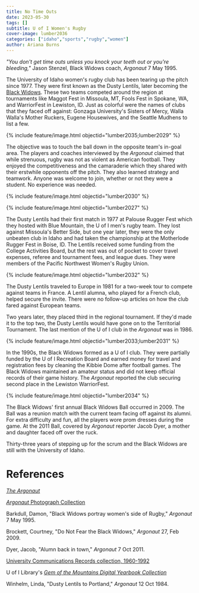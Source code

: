 ```yaml
---
title: No Time Outs
date: 2023-05-30 
tags: []
subtitle: U of I Women's Rugby
cover-image: lumber2036
categories: ["idaho","sports","rugby","women"]
author: Ariana Burns
---
```


*"You don't get time outs unless you knock your teeth out or you're bleeding,"* Jason Stenzel, Black Widows coach, *Argonaut* 7 May 1995.

The University of Idaho women's rugby club has been tearing up the pitch since 1977. They were first known as the Dusty Lentils, later becoming the [Black Widows](https://www.uidaho.edu/current-students/recwell/sport-clubs/womens-rugby). These two teams competed around the region at tournaments like Maggot Fest in Missoula, MT, Fools Fest in Spokane, WA, and WarriorFest in Lewiston, ID. Just as colorful were the names of clubs that they faced off against: Gonzaga University's Sisters of Mercy, Walla Walla's Mother Ruckers, Eugene Housewives, and the Seattle Mudhens to list a few.

{% include feature/image.html objectid="lumber2035;lumber2029" %}

The objective was to touch the ball down in the opposite team's in-goal area. The players and coaches interviewed by the *Argonaut* claimed that while strenuous, rugby was not as violent as American football. They enjoyed the competitiveness and the camaraderie which they shared with their erstwhile opponents off the pitch. They also learned strategy and teamwork. Anyone was welcome to join, whether or not they were a student. No experience was needed.

{% include feature/image.html objectid="lumber2030" %}



{% include feature/image.html objectid="lumber2027" %}

The Dusty Lentils had their first match in 1977 at Palouse Rugger Fest which they hosted with Blue Mountain, the U of I men's rugby team. They lost against Missoula's Better Side, but one year later, they were the only unbeaten club in Idaho and had taken the championship at the Motherlode Rugger Fest in Boise, ID. The Lentils received some funding from the College Activities Board, but the rest was out of pocket to cover travel expenses, referee and tournament fees, and league dues. They were members of the Pacific Northwest Women's Rugby Union.

{% include feature/image.html objectid="lumber2032" %}

The Dusty Lentils traveled to Europe in 1981 for a two-week tour to compete against teams in France. A Lentil alumna, who played for a French club, helped secure the invite. There were no follow-up articles on how the club fared against European teams. 

Two years later, they placed third in the regional tournament. If they'd made it to the top two, the Dusty Lentils would have gone on to the Territorial Tournament. The last mention of the U of I club in the *Argonaut* was in 1986.

{% include feature/image.html objectid="lumber2033;lumber2031" %}

In the 1990s, the Black Widows formed as a U of I club. They were partially funded by the U of I Recreation Board and earned money for travel and registration fees by cleaning the Kibbie Dome after football games. The Black Widows maintained an amateur status and did not keep official records of their game history. The *Argonaut* reported the club securing second place in the Lewiston WarriorFest. 

{% include feature/image.html objectid="lumber2034" %}

The Black Widows' first annual Black Widows Ball occurred in 2009. The Ball was a reunion match with the current team facing off against its alumni. For extra difficulty and fun, all the players wore prom dresses during the game. At the 2011 Ball, covered by *Argonaut* reporter Jacob Dyer, a mother and daughter faced off over the ruck.

Thirty-three years of stepping up for the scrum and the Black Widows are still with the University of Idaho.


# References

[*The Argonaut*](https://www.lib.uidaho.edu/digital/argonaut/)

[*Argonaut* Photograph Collection](https://www.lib.uidaho.edu/digital/argonautphotos/items/argonautphotos422.html)

Barkdull, Damon, "Black Widows portray women's side of Rugby," *Argonaut* 7 May 1995.

Brockett, Courtney, "Do Not Fear the Black Widows," *Argonaut* 27, Feb 2009.

Dyer, Jacob, "Alumn back in town," *Argonaut* 7 Oct 2011.

[University Communications Records collection, 1960-1992](https://archiveswest.orbiscascade.org/ark:80444/xv885132)

U of I Library's [*Gem of the Mountains Digital Yearbook Collection*](https://www.lib.uidaho.edu/digital/gem/)

Winhelm, Linda, "Dusty Lentils to Portland," *Argonaut* 12 Oct 1984.

